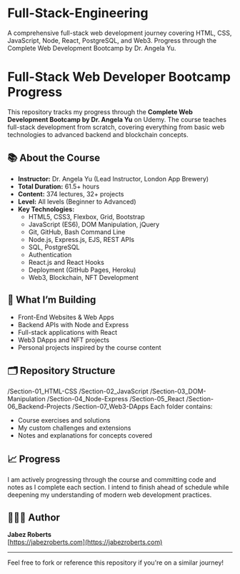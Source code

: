 # Full-Stack-Engineering
A comprehensive full-stack web development journey covering HTML, CSS, JavaScript, Node, React, PostgreSQL, and Web3. Progress through the Complete Web Development Bootcamp by Dr. Angela Yu.

# Full-Stack Web Developer Bootcamp Progress

This repository tracks my progress through the **Complete Web Development Bootcamp by Dr. Angela Yu** on Udemy. The course teaches full-stack development from scratch, covering everything from basic web technologies to advanced backend and blockchain concepts.

## 📚 About the Course
- **Instructor:** Dr. Angela Yu (Lead Instructor, London App Brewery)
- **Total Duration:** 61.5+ hours
- **Content:** 374 lectures, 32+ projects
- **Level:** All levels (Beginner to Advanced)
- **Key Technologies:**
  - HTML5, CSS3, Flexbox, Grid, Bootstrap
  - JavaScript (ES6), DOM Manipulation, jQuery
  - Git, GitHub, Bash Command Line
  - Node.js, Express.js, EJS, REST APIs
  - SQL, PostgreSQL
  - Authentication
  - React.js and React Hooks
  - Deployment (GitHub Pages, Heroku)
  - Web3, Blockchain, NFT Development

## 🚀 What I’m Building
- Front-End Websites & Web Apps
- Backend APIs with Node and Express
- Full-stack applications with React
- Web3 DApps and NFT projects
- Personal projects inspired by the course content

## 🗂️ Repository Structure
/Section-01_HTML-CSS
/Section-02_JavaScript
/Section-03_DOM-Manipulation
/Section-04_Node-Express
/Section-05_React
/Section-06_Backend-Projects
/Section-07_Web3-DApps
Each folder contains:
- Course exercises and solutions
- My custom challenges and extensions
- Notes and explanations for concepts covered

## 📈 Progress
I am actively progressing through the course and committing code and notes as I complete each section. I intend to finish ahead of schedule while deepening my understanding of modern web development practices.

## 👨🏽‍💻 Author
**Jabez Roberts**  
[https://jabezroberts.com](https://jabezroberts.com)

---

Feel free to fork or reference this repository if you're on a similar journey!
